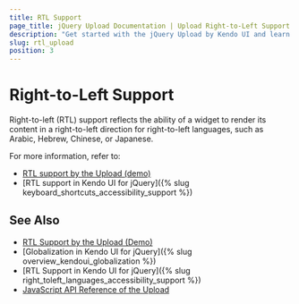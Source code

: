 ```yaml
---
title: RTL Support
page_title: jQuery Upload Documentation | Upload Right-to-Left Support | Kendo UI
description: "Get started with the jQuery Upload by Kendo UI and learn about the RTL supports it provides."
slug: rtl_upload
position: 3
---
```


# Right-to-Left Support

Right-to-left (RTL) support reflects the ability of a widget to render its content in a right-to-left direction for right-to-left languages, such as Arabic, Hebrew, Chinese, or Japanese.

For more information, refer to:
* [RTL support by the Upload (demo)](https://demos.telerik.com/kendo-ui/upload/right-to-left-support)
* [RTL support in Kendo UI for jQuery]({% slug keyboard_shortcuts_accessibility_support %})

## See Also

* [RTL Support by the Upload (Demo)](https://demos.telerik.com/kendo-ui/upload/right-to-left-support)
* [Globalization in Kendo UI for jQuery]({% slug overview_kendoui_globalization %})
* [RTL Support in Kendo UI for jQuery]({% slug right_toleft_languages_accessibility_support %})
* [JavaScript API Reference of the Upload](/api/javascript/ui/upload)
